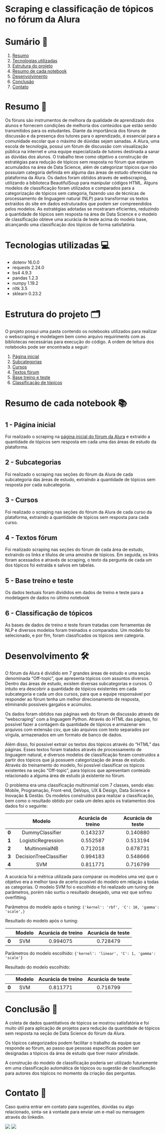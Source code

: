 # Scraping e classificação de tópicos no fórum da Alura

# Sumário :bookmark_tabs:

1. [Resumo](#resumo)
2. [Tecnologias utilizadas](#tecnologias-utilizadas)
3. [Estrutura do projeto](#estrutura-do-projeto)
4. [Resumo de cada notebook](#resumo-de-cada-notebook)
5. [Desenvolvimento](#desenvolvimento)
6. [Conclusão](#conclusão)
7. [Contato](#contato)

# Resumo :page_with_curl:

Os fóruns são instrumentos de melhora da qualidade de aprendizado dos alunos e fornecem condições de melhoria dos conteúdos que estão sendo transmitidos para os estudantes. Diante da importância dos fóruns de discussão e da presença dos tutores para o aprendizado, é essencial para a comunidade escolar que o máximo de dúvidas sejam sanadas. A Alura, uma escola de tecnologia, possui um fórum de discussão com visualização pública na internet e uma equipe especializada de tutores destinada a sanar as dúvidas dos alunos. O trabalho teve como objetivo a construção de estratégias para redução de tópicos sem resposta no fórum que estavam acumulados na área de Data Science, além de categorizar tópicos que não possuíam categoria definida em alguma das áreas de estudo oferecidas na plataforma da Alura. Os dados foram obtidos através de webscraping, utilizando a biblioteca BeautifulSoup para manipular códigos HTML. Alguns modelos de classificação foram utilizados e comparados para a categorização de tópicos sem categoria, fazendo uso de técnicas de processamento de linguagem natural (NLP) para transformar os textos extraídos do site em dados estruturados que podem ser compreendidos pelos modelos. As estratégias adotadas se mostraram eficientes, reduzindo a quantidade de tópicos sem resposta na área de Data Science e o modelo de classificação obteve uma acurácia de teste acima do modelo base, alcançando uma classificação dos tópicos de forma satisfatória.

# Tecnologias utilizadas :computer:

- dotenv 16.0.0
- requests 2.24.0
- bs4 4.9.3
- pandas 1.2.3
- numpy 1.19.2
- nltk 3.5
- sklearn 0.23.2

# Estrutura do projeto :card_index_dividers:

O projeto possui uma pasta contendo os notebooks utilizados para realizar o webscraping e modelagem bem como arquivo requiriments com as bibliotecas necessárias para execução do código. A ordem de leitura dos notebooks pode ser encontrada a seguir:

1. [Página inicial](https://github.com/Joaovmir/projeto_scraping_forum/blob/master/notebooks/pagina_inicial.ipynb)
2. [Subcategorias](https://github.com/Joaovmir/projeto_scraping_forum/blob/master/notebooks/subcategorias.ipynb)
3. [Cursos](https://github.com/Joaovmir/projeto_scraping_forum/blob/master/notebooks/cursos.ipynb)
4. [Textos fórum](https://github.com/Joaovmir/projeto_scraping_forum/blob/master/notebooks/textos_forum.ipynb)
5. [Base treino e teste](https://github.com/Joaovmir/projeto_scraping_forum/blob/master/notebooks/base_treino_teste.ipynb)
6. [Classificação de tópicos](https://github.com/Joaovmir/projeto_scraping_forum/blob/master/notebooks/classificacao_topicos.ipynb)

# Resumo de cada notebook :books:

## 1 - Página inicial

Foi realizado o scraping na [página inicial do fórum da Alura](https://cursos.alura.com.br/forum/todos) e extraído a quantidade de tópicos sem resposta em cada uma das áreas de estudo da plataforma.

## 2 - Subcategorias

Foi realizado o scraping nas seções do fórum da Alura de cada subcategoria das áreas de estudo, extraindo a quantidade de tópicos sem resposta por cada subcategoria.

## 3 - Cursos

Foi realizado o scraping nas seções do fórum da Alura de cada curso da plataforma, extraindo a quantidade de tópicos sem resposta para cada curso.

## 4 - Textos fórum

Foi realizado scraping nas seções do fórum de cada área de estudo, extraindo os links e títulos de uma amostra de tópicos. Em seguida, os links foram acessados e através de scraping, o texto da pergunta de cada um dos tópicos foi extraída e salvos em tabelas.

## 5 - Base treino e teste

Os dados textuais foram divididos em dados de treino e teste para a modelagem de dados no último notebook

## 6 - Classificação de tópicos

As bases de dados de treino e teste foram tratadas com ferramentas de NLP e diversos modelos foram treinados e comparados. Um modelo foi selecionado, e por fim, foram classficados os tópicos sem categoria.

# Desenvolvimento :hammer_and_wrench:

O fórum da Alura é dividido em 7 grandes áreas de estudo e uma seção denominada “Off-topic”, que apresenta tópicos com assuntos diversos. Dentro das áreas de estudo, existem diversas subcategorias e cursos. O intuito era descobrir a quantidade de tópicos existentes em cada subcategoria e cada um dos cursos, para que a equipe responsável por responder ao fórum tenha um melhor direcionamento de resposta, eliminando possíveis gargalos e acúmulos.

Os dados foram obtidos nas páginas web do fórum de discussão através de “webscraping” com a linguagem Python. Através do HTML das páginas, foi possível fazer a contagem da quantidade de tópicos e armazenar em arquivos com extensão csv, que são arquivos com texto separados por vírgula, armazenados em um formato de banco de dados.

Além disso, foi possível extrair os textos dos tópicos através do “HTML” das páginas. Esses textos foram tratados através de processamento de linguagem natural, e diversos modelos de classificação foram construídos a partir dos tópicos que já possuem categorização de áreas de estudo. Através do treinamento do modelo, foi possível classificar os tópicos existentes na seção “Off-topic”, para tópicos que apresentam conteúdo relacionado a alguma área de estudo já existente no fórum.

O problema era uma classificação multinomial com 7 classes, sendo elas: Mobile, Programação, Front-end, DeVops, UX & Design, Data Science e Inovação & Gestão. Os modelos construídos para realizar a classificação, bem como o resultado obtido por cada um deles após os tratamentos dos dados foi o seguinte:

|       |       **Modelo**       | **Acurácia de treino** | **Acurácia de teste** |
|:-----:|:----------------------:|:----------------------:|:---------------------:|
| **0** |     DummyClassifier    |        0.143237        |        0.140880       |
| **1** |   LogisticRegression   |        0.552587        |        0.513194       |
| **2** |      MultinomialNB     |        0.712018        |        0.678731       |
| **3** | DecisionTreeClassifier |        0.994183        |        0.548666       |
| **4** |           SVM          |        0.811771        |        0.716799       |

A acurácia foi a métrica utilizada para comparar os modelos uma vez que o objetivo era a melhor taxa de acerto possível do modelo em relação a todas as categorias. O modelo SVM foi o escolhido e foi realizado um tuning de parâmetros, porém não surtiu o resultado desejado, uma vez que sofreu overfitting.

Parâmetros do modelo após o tuning: `{'kernel': 'rbf', 'C': 10, 'gamma': 'scale',}`

Resultado do modelo após o tuning: 

|       | **Modelo** | **Acurácia de treino** | **Acurácia de teste** |
|:-----:|:----------:|:----------------------:|:---------------------:|
| **0** |     SVM    |        0.994075        |        0.728479       |

Parâmetros do modelo escolhido: `{'kernel': 'linear', 'C': 1, 'gamma': 'scale'}`

Resultado do modelo escolhido:

|       | **Modelo** | **Acurácia de treino** | **Acurácia de teste** |
|:-----:|:----------:|:----------------------:|:---------------------:|
| **0** |     SVM    |        0.811771        |        0.716799       |

# Conclusão :round_pushpin:

A coleta de dados quantitativos de tópicos se mostrou satisfatória e foi muito útil para aplicação de projetos para redução da quantidade de tópicos sem resposta na seção de Data Science do fórum da Alura.

Os tópicos categorizados podem facilitar o trabalho da equipe que responde ao fórum, ao passo que pessoas específicas podem ser designadas a tópicos da área de estudo que tiver maior afinidade.

A construção do modelo de classificação poderia ser utilizado futuramente em uma classificação automática de tópicos ou sugestão de classificação para autores dos tópicos no momento da criação das perguntas.

# Contato :envelope_with_arrow:

Caso queira entrar em contato para sugestões, dúvidas ou algo relacionado, sinta-se à vontade para enviar um e-mail ou mensagem através do linkedin.

[<img src="https://img.shields.io/badge/joaovmiranda-0A66C2?style=flat-square&logo=linkedin&logoColor=white" />](https://www.linkedin.com/in/joaovmiranda/)  [<img src="https://img.shields.io/badge/Gmail-EA4335?style=flat-square&logo=Gmail&logoColor=white" />](mailto:joao.miranda27@gmail.com)